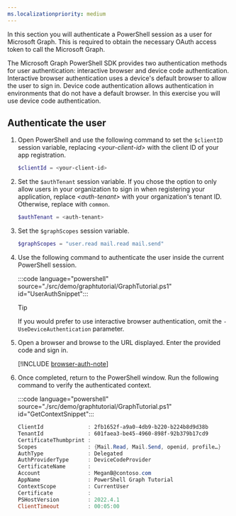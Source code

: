 ```yaml
---
ms.localizationpriority: medium
---
```


<!-- markdownlint-disable MD041 -->

In this section you will authenticate a PowerShell session as a user for Microsoft Graph. This is required to obtain the necessary OAuth access token to call the Microsoft Graph.

The Microsoft Graph PowerShell SDK provides two authentication methods for user authentication: interactive browser and device code authentication. Interactive browser authentication uses a device's default browser to allow the user to sign in. Device code authentication allows authentication in environments that do not have a default browser. In this exercise you will use device code authentication.

## Authenticate the user

1. Open PowerShell and use the following command to set the `$clientID` session variable, replacing *&lt;your-client-id&gt;* with the client ID of your app registration.

    ```powershell
    $clientId = <your-client-id>
    ```

1. Set the `$authTenant` session variable. If you chose the option to only allow users in your organization to sign in when registering your application, replace *&lt;auth-tenant&gt;* with your organization's tenant ID. Otherwise, replace with `common`.

    ```powershell
    $authTenant = <auth-tenant>
    ```

1. Set the `$graphScopes` session variable.

    ```powershell
    $graphScopes = "user.read mail.read mail.send"
    ```

1. Use the following command to authenticate the user inside the current PowerShell session.

    :::code language="powershell" source="./src/demo/graphtutorial/GraphTutorial.ps1" id="UserAuthSnippet":::

    > [!TIP]
    > If you would prefer to use interactive browser authentication, omit the `-UseDeviceAuthentication` parameter.

1. Open a browser and browse to the URL displayed. Enter the provided code and sign in.

    [!INCLUDE [browser-auth-note](../shared/browser-auth-note.md)]

1. Once completed, return to the PowerShell window. Run the following command to verify the authenticated context.

    :::code language="powershell" source="./src/demo/graphtutorial/GraphTutorial.ps1" id="GetContextSnippet":::

    ```powershell
    ClientId              : 2fb1652f-a9a0-4db9-b220-b224b8d9d38b
    TenantId              : 601faea3-be45-4960-898f-92b379b17cd9
    CertificateThumbprint :
    Scopes                : {Mail.Read, Mail.Send, openid, profile…}
    AuthType              : Delegated
    AuthProviderType      : DeviceCodeProvider
    CertificateName       :
    Account               : MeganB@contoso.com
    AppName               : PowerShell Graph Tutorial
    ContextScope          : CurrentUser
    Certificate           :
    PSHostVersion         : 2022.4.1
    ClientTimeout         : 00:05:00
    ```

